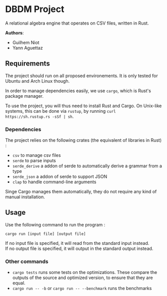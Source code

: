 # DBDM Project

A relational algebra engine that operates on CSV files, written in Rust.

**Authors**:
* Guilhem Niot
* Yann Aguettaz

## Requirements

The project should run on all proposed environements. It is only tested for Ubuntu and Arch Linux though.

In order to manage dependencies easily, we use `cargo`, which is Rust's package manager.

To use the project, you will thus need to install Rust and Cargo.
On Unix-like systems, this can be done via `rustup`, by running `curl https://sh.rustup.rs -sSf | sh`.

### Dependencies

The project relies on the following crates (the equivalent of libraries in Rust) :
* `csv` to manage csv files
* `serde` to parse inputs
* `serde_derive` a addon of serde to automatically derive a grammar from a type
* `serde_json` a addon of serde to support JSON
* `clap` to handle command-line arguments

Singe Cargo manages them automatically, they do not require any kind of manual installation.

## Usage

Use the following command to run the program :

`cargo run [input file] [output file]`

If no input file is specified, it will read from the standard input instead.  
If no output file is specified, it will output in the standard output instead.

### Other commands

* `cargo tests` runs some tests on the optimizations. These compare the outputs of the source and optimized version, to ensure that they are equal.
* `cargo run -- -b` or `cargo run -- --benchmark` runs the benchmarks
